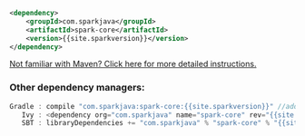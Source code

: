 ~~~xml
<dependency>
    <groupId>com.sparkjava</groupId>
    <artifactId>spark-core</artifactId>
    <version>{{site.sparkversion}}</version>
</dependency>
~~~

[Not familiar with Maven? Click here for more detailed instructions.](/tutorials/maven-setup)

### Other dependency managers:
~~~java
Gradle : compile "com.sparkjava:spark-core:{{site.sparkversion}}" //add to build.gradle
   Ivy : <dependency org="com.sparkjava" name="spark-core" rev="{{site.sparkversion}}" conf="build" /> //ivy.xml
   SBT : libraryDependencies += "com.sparkjava" % "spark-core" % "{{site.sparkversion}}" //build.sbt
~~~